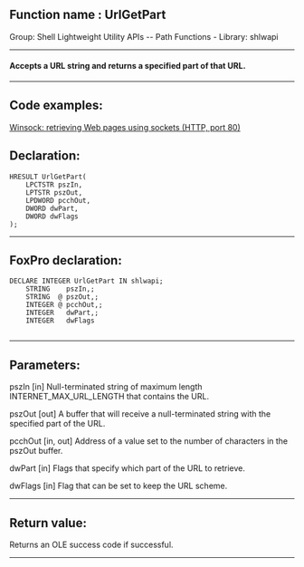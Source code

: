 
## Function name : UrlGetPart
Group: Shell Lightweight Utility APIs -- Path Functions - Library: shlwapi    
***  


#### Accepts a URL string and returns a specified part of that URL.
***  


## Code examples:
[Winsock: retrieving Web pages using sockets (HTTP, port 80)](../../samples/sample_383.md)  

## Declaration:
```foxpro  
HRESULT UrlGetPart(
	LPCTSTR pszIn,
	LPTSTR pszOut,
	LPDWORD pcchOut,
	DWORD dwPart,
	DWORD dwFlags
);  
```  
***  


## FoxPro declaration:
```foxpro  
DECLARE INTEGER UrlGetPart IN shlwapi;
	STRING    pszIn,;
	STRING  @ pszOut,;
	INTEGER @ pcchOut,;
	INTEGER   dwPart,;
	INTEGER   dwFlags
  
```  
***  


## Parameters:
pszIn
[in] Null-terminated string of maximum length INTERNET_MAX_URL_LENGTH that contains the URL. 

pszOut
[out] A buffer that will receive a null-terminated string with the specified part of the URL.

pcchOut
[in, out] Address of a value set to the number of characters in the pszOut buffer. 

dwPart
[in] Flags that specify which part of the URL to retrieve.

dwFlags
[in] Flag that can be set to keep the URL scheme.  
***  


## Return value:
Returns an OLE success code if successful.  
***  

